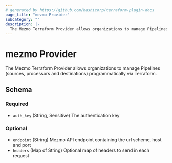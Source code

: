 ```yaml
---
# generated by https://github.com/hashicorp/terraform-plugin-docs
page_title: "mezmo Provider"
subcategory: ""
description: |-
  The Mezmo Terraform Provider allows organizations to manage Pipelines (sources, processors and destinations) programmatically via Terraform.
---
```


# mezmo Provider

The Mezmo Terraform Provider allows organizations to manage Pipelines (sources, processors and destinations) programmatically via Terraform.



<!-- schema generated by tfplugindocs -->
## Schema

### Required

- `auth_key` (String, Sensitive) The authentication key

### Optional

- `endpoint` (String) Mezmo API endpoint containing the url scheme, host and port
- `headers` (Map of String) Optional map of headers to send in each request
